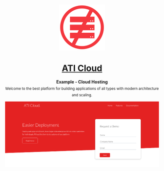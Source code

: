 <p align="center"><img src="https://raw.githubusercontent.com/TaynisRW/Responsive-Website/master/images/favicon.png" alt="Logo" width="150" height="150" />
</p>
<h1 align="center"><a href="https://aticloud.netlify.app/" target="_blank">ATI Cloud</a></h1>
<p align="center"><b>Example - Cloud Hosting</b></br>
<sub>Welcome to the best platform for building applications of all types with modern architecture and scaling.</sub>
</p>

![Demo](https://raw.githubusercontent.com/TaynisRW/Responsive-Website/master/images/Demo.png "Demo")

